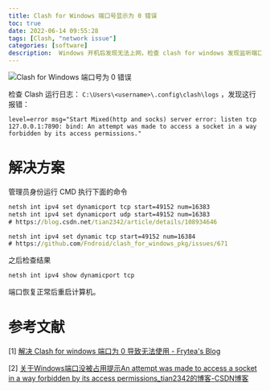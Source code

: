 ```yaml
---
title: Clash for Windows 端口号显示为 0 错误
toc: true
date: 2022-06-14 09:55:28
tags: [Clash, "network issue"]
categories: [software]
description:  Windows 开机后发现无法上网，检查 clash for windows 发现监听端口为 0。 
---
```


![Clash for Windows 端口号为 0 错误](https://flmore-github-io-1306099430.cos.ap-beijing.myqcloud.com/markdown-img/20220614100032.png)

检查 Clash 运行日志： `C:\Users\<username>\.config\clash\logs`  ，发现这行报错：

```log
level=error msg="Start Mixed(http and socks) server error: listen tcp 127.0.0.1:7890: bind: An attempt was made to access a socket in a way forbidden by its access permissions."
```

# 解决方案

管理员身份运行 CMD 执行下面的命令

```cmd
netsh int ipv4 set dynamicport tcp start=49152 num=16383
netsh int ipv4 set dynamicport udp start=49152 num=16383
# https://blog.csdn.net/tian2342/article/details/108934646

netsh int ipv4 set dynamic tcp start=49152 num=16384
# https://github.com/Fndroid/clash_for_windows_pkg/issues/671
```

之后检查结果

```cmd
netsh int ipv4 show dynamicport tcp
```

端口恢复正常后重启计算机。

# 参考文献

[1] [解决 Clash for windows 端口为 0 导致无法使用 - Frytea's Blog](https://blog.frytea.com/archives/564/)

[2] [关于Windows端口没被占用提示An attempt was made to access a socket in a way forbidden by its access permissions_tian2342的博客-CSDN博客](https://blog.csdn.net/tian2342/article/details/108934646)

